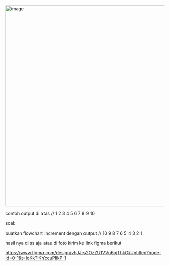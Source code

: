 
<img width="576" height="635" alt="image" src="https://github.com/user-attachments/assets/5d78a56b-b61b-4e7f-b4fb-30334147083e" />

contoh output di atas // 1 2 3 4 5 6 7 8 9 10

soal:

buatkan flowchart increment dengan output // 10 9 8 7 6 5 4 3 2 1

hasil nya di ss aja atau di foto kirim ke link figma berikut

https://www.figma.com/design/vhJJrs2OzZU1VVu6ojThkG/Untitled?node-id=0-1&t=loKkTiKYccuPIikP-1 
